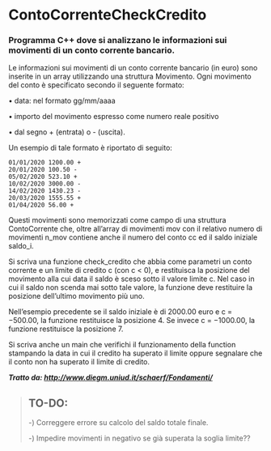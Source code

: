 # ContoCorrenteCheckCredito
### **Programma C++ dove si analizzano le informazioni sui movimenti di un conto corrente bancario.**


Le informazioni sui movimenti di un conto corrente bancario
(in euro) sono inserite in un array utilizzando una struttura Movimento. Ogni movimento
del conto è specificato secondo il seguente formato:

• data: nel formato gg/mm/aaaa

• importo del movimento espresso come numero reale positivo

• dal segno + (entrata) o - (uscita).

Un esempio di tale formato è riportato di seguito:

```{r class.source="bg-danger", class.output="bg-warning"}
01/01/2020 1200.00 +
20/01/2020 100.50 -
05/02/2020 523.10 +
10/02/2020 3000.00 -
14/02/2020 1430.23 -
20/03/2020 1555.55 +
01/04/2020 56.00 +
```

Questi movimenti sono memorizzati come campo di una struttura ContoCorrente
che, oltre all’array di movimenti mov con il relativo numero di movimenti n_mov contiene
anche il numero del conto cc ed il saldo iniziale saldo_i.

Si scriva una funzione check_credito che abbia come parametri un conto corrente e
un limite di credito c (con c < 0), e restituisca la posizione del movimento alla cui data il
saldo è sceso sotto il valore limite c. Nel caso in cui il saldo non scenda mai sotto tale
valore, la funzione deve restituire la posizione dell’ultimo movimento più uno.

Nell’esempio precedente se il saldo iniziale è di 2000.00 euro e c = −500.00, la
funzione restituisce la posizione 4. Se invece c = −1000.00, la funzione restituisce la
posizione 7.

Si scriva anche un main che verifichi il funzionamento della function stampando la
data in cui il credito ha superato il limite oppure segnalare che il conto non ha superato il
limite di credito.

***Tratto da: http://www.diegm.uniud.it/schaerf/Fondamenti/***

> ## **TO-DO:**
>-) Correggere errore su calcolo del saldo totale finale.
>
>-) Impedire movimenti in negativo se già superata la soglia limite??
